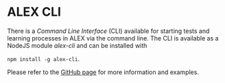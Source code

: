 # ALEX CLI

There is a *Command Line Interface* (CLI) available for starting tests and learning processes in ALEX via the command line.
The CLI is available as a NodeJS module *alex-cli* and can be installed with 

`npm install -g alex-cli`.

Please refer to the [GitHub page][cli] for more information and examples.

[cli]: https://github.com/LearnLib/alex-cli

